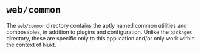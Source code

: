 # `web/common`

The `web/common` directory contains the aptly named common utilities and composables, in addition to plugins and configuration. Unlike the `packages` directory, these are specific only to this application and/or only work within the context of Nuxt.
